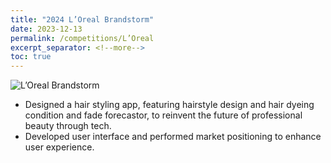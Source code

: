 ```yaml
---
title: "2024 L’Oreal Brandstorm"
date: 2023-12-13
permalink: /competitions/L’Oreal
excerpt_separator: <!--more-->
toc: true
---
```

![L’Oreal Brandstorm](assets/images/batch1_413.jpg)


<!-- ---
title: "A Bridge-based Compression Algorithm for Topological Quantum Circuits [DAC 2021] [TCAD 2022]"
collection: Quantum-related
type: "Quantum-related"
permalink: /projects/bridge
venue: "Electronic Design Automation Lab (Prof. Yao-Wen Chang)"
date: 2019-11-01
location: "National Taiwan University, Taiwan"
--- -->
* Designed a hair styling app, featuring hairstyle design and hair dyeing condition and fade forecastor, to reinvent the future of professional beauty through tech.
* Developed user interface and performed market positioning to enhance user experience.

<!--more-->

<!-- [More information here]() -->



